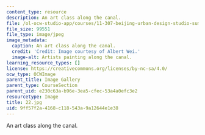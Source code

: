 ```yaml
---
content_type: resource
description: An art class along the canal.
file: /ol-ocw-studio-app/courses/11-307-beijing-urban-design-studio-summer-2006/9ff57f2a4168c118543a9a12644e1e38_22.jpg
file_size: 99551
file_type: image/jpeg
image_metadata:
  caption: An art class along the canal.
  credit: 'Credit: Image courtesy of Albert Wei.'
  image-alt: Artists painting along the canal.
learning_resource_types: []
license: https://creativecommons.org/licenses/by-nc-sa/4.0/
ocw_type: OCWImage
parent_title: Image Gallery
parent_type: CourseSection
parent_uid: e230c63a-b96e-3ea5-cfec-53a4a0efc3e2
resourcetype: Image
title: 22.jpg
uid: 9ff57f2a-4168-c118-543a-9a12644e1e38
---
```

An art class along the canal.